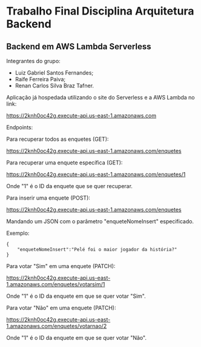 # Trabalho Final Disciplina Arquitetura Backend

## Backend em AWS Lambda Serverless

Integrantes do grupo:

* Luiz Gabriel Santos Fernandes;
* Raife Ferreira Paiva;
* Renan Carlos Silva Braz Tafner.

Aplicação já hospedada utilizando o site do Serverless e a AWS Lambda no link:

https://2knh0oc42g.execute-api.us-east-1.amazonaws.com

Endpoints:

Para recuperar todos as enquetes (GET):

https://2knh0oc42g.execute-api.us-east-1.amazonaws.com/enquetes

Para recuperar uma enquete específica (GET):

https://2knh0oc42g.execute-api.us-east-1.amazonaws.com/enquetes/1

Onde "1" é o ID da enquete que se quer recuperar.

Para inserir uma enquete (POST):

https://2knh0oc42g.execute-api.us-east-1.amazonaws.com/enquetes

Mandando um JSON com o parâmetro "enqueteNomeInsert" especificado.

Exemplo:

```
{
    "enqueteNomeInsert":"Pelé foi o maior jogador da história?"
}
```

Para votar "Sim" em uma enquete (PATCH):

https://2knh0oc42g.execute-api.us-east-1.amazonaws.com/enquetes/votarsim/1

Onde "1" é o ID da enquete em que se quer votar "Sim".

Para votar "Não" em uma enquete (PATCH):

https://2knh0oc42g.execute-api.us-east-1.amazonaws.com/enquetes/votarnao/2

Onde "1" é o ID da enquete em que se quer votar "Não".
